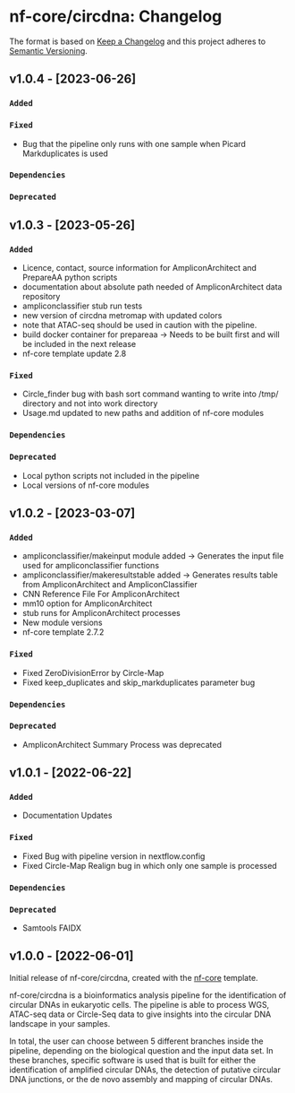 # nf-core/circdna: Changelog

The format is based on [Keep a Changelog](https://keepachangelog.com/en/1.0.0/)
and this project adheres to [Semantic Versioning](https://semver.org/spec/v2.0.0.html).

## v1.0.4 - [2023-06-26]

### `Added`

### `Fixed`

- Bug that the pipeline only runs with one sample when Picard Markduplicates is used

### `Dependencies`

### `Deprecated`

## v1.0.3 - [2023-05-26]

### `Added`

- Licence, contact, source information for AmpliconArchitect and PrepareAA python scripts
- documentation about absolute path needed of AmpliconArchitect data repository
- ampliconclassifier stub run tests
- new version of circdna metromap with updated colors
- note that ATAC-seq should be used in caution with the pipeline.
- build docker container for prepareaa -> Needs to be built first and will be included in the next release
- nf-core template update 2.8

### `Fixed`

- Circle_finder bug with bash sort command wanting to write into /tmp/ directory and not into work directory
- Usage.md updated to new paths and addition of nf-core modules

### `Dependencies`

### `Deprecated`

- Local python scripts not included in the pipeline
- Local versions of nf-core modules

## v1.0.2 - [2023-03-07]

### `Added`

- ampliconclassifier/makeinput module added -> Generates the input file used for ampliconclassifier functions
- ampliconclassifier/makeresultstable added -> Generates results table from AmpliconArchitect and AmpliconClassifier
- CNN Reference File For AmpliconArchitect
- mm10 option for AmpliconArchitect
- stub runs for AmpliconArchitect processes
- New module versions
- nf-core template 2.7.2

### `Fixed`

- Fixed ZeroDivisionError by Circle-Map
- Fixed keep_duplicates and skip_markduplicates parameter bug

### `Dependencies`

### `Deprecated`

- AmpliconArchitect Summary Process was deprecated

## v1.0.1 - [2022-06-22]

### `Added`

- Documentation Updates

### `Fixed`

- Fixed Bug with pipeline version in nextflow.config
- Fixed Circle-Map Realign bug in which only one sample is processed

### `Dependencies`

### `Deprecated`

- Samtools FAIDX

## v1.0.0 - [2022-06-01]

Initial release of nf-core/circdna, created with the [nf-core](https://nf-co.re/) template.

nf-core/circdna is a bioinformatics analysis pipeline for the identification of circular DNAs in eukaryotic cells. The pipeline is able to process WGS, ATAC-seq data or Circle-Seq data to give insights into the circular DNA landscape in your samples.

In total, the user can choose between 5 different branches inside the pipeline, depending on the biological question and the input data set. In these branches, specific software is used that is built for either the identification of amplified circular DNAs, the detection of putative circular DNA junctions, or the de novo assembly and mapping of circular DNAs.
